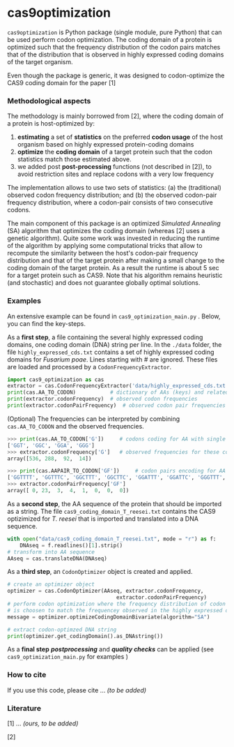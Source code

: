 # cas9optimization

`cas9optimization` is Python package (single module, pure Python) that can be used perform codon optimization. The coding domain of a protein is optimized such that the frequency distribution of the codon pairs matches that of the distribution that is observed in highly expressed coding domains of the target organism.

Even though the package is generic, it was designed to codon-optimize the CAS9 coding domain for the paper [1]

### Methodological aspects

The methodology is mainly borrowed from [2], where the coding domain of a protein is host-optimized by: 

1. **estimating** a set of **statistics** on the preferred **codon usage** of the host organism based on highly expressed protein-coding domains
2. **optimize** the **coding domain** of a target protein such that the codon statistics match those estimated above.
3. we added post **post-processing** functions (not described in [2]),  to avoid restriction sites and replace codons with a very low frequency

The implementation allows to use two sets of statistics: (a) the (traditional) observed codon frequency distribution; and (b) the observed codon-pair frequency distribution, where a codon-pair consists of two consecutive codons.

The main component of this package is an optimized *Simulated Annealing* (SA) algorithm that optimizes the coding domain (whereas [2] uses a genetic algorithm). Quite some work was invested in reducing the runtime of the algorithm by applying some computational tricks that allow to recompute the similarity between the host's codon-pair frequency distribution and that of the target protein after making a small change to the coding domain of the target protein. As a result the runtime is about 5 sec for a target protein such as CAS9. Note that his algorithm remains heuristic (and stochastic) and does not guarantee globally optimal solutions. 

### Examples

An extensive example can be found in `cas9_optimization_main.py` . Below, you can find the key-steps.

As a **first step**, a file containing the several highly expressed coding domains, one coding domain (DNA) string per line. In the `./data` folder, the file `highly_expressed_cds.txt` contains a set of highly expressed coding domains for *Fusarium poae*.  Lines starting with \# are ignored. These files are loaded and processed by a `CodonFrequencyExtractor`.

 ```python
import cas9_optimization as cas
extractor = cas.CodonFrequencyExtractor('data/highly_expressed_cds.txt')
print(cas.AA_TO_CODON)           # dictionary of AAs (keys) and related codons (values)
print(extractor.codonFrequency)  # observed codon frequencies
print(extractor.codonPairFrequency)  # observed codon pair frequencies
 ```

(Optional) The frequencies can be interpreted by combining `cas.AA_TO_CODON` and the observed frequencies.

```python
>>> print(cas.AA_TO_CODON['G'])     # codons coding for AA with single letter code G
['GGT', 'GGC', 'GGA', 'GGG']
>>> extractor.codonFrequency['G']   # observed frequencies for these codons
array([536, 288,  92,  14])
```

```python
>>> print(cas.AAPAIR_TO_CODON['GF'])     # codon pairs encoding for AA pair GF (SLCs)
['GGTTTT', 'GGTTTC', 'GGCTTT', 'GGCTTC', 'GGATTT', 'GGATTC', 'GGGTTT', 'GGGTTC']
>>> extractor.codonPairFrequency['GF']
array([ 0, 23,  3,  4,  1,  0,  0,  0])
```

As a **second step**, the AA sequence of the protein that should be imported as a string. The file `cas9_coding_domain_T_reesei.txt` contains the CAS9 optizimized for *T. reesei* that is imported and translated into a DNA sequence.

```python
with open("data/cas9_coding_domain_T_reesei.txt", mode = "r") as f:
    DNAseq = f.readlines()[1].strip()
# transform into AA sequence
AAseq = cas.translateDNA(DNAseq)
```

As a **third step**, an `CodonOptimizer` object is created and applied.

```python
# create an optimizer object
optimizer = cas.CodonOptimizer(AAseq, extractor.codonFrequency,
                                   extractor.codonPairFrequency)
# perform codon optimization where the frequency distribution of codon pairs
# is choosen to match the frequencey observed in the highly expressed domains
message = optimizer.optimizeCodingDomainBivariate(algorithm="SA")

# extract codon-optimzed DNA string
print(optimizer.get_codingDomain().as_DNAstring())
```

As a **final step** ***postprocessing*** and ***quality checks*** can be applied (see `cas9_optimization_main.py` for examples )

### How to cite

If you use this code, please cite ... *(to be added)*

### Literature

[1] ... *(ours, to be added)*

[2]